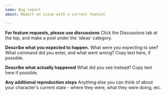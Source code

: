```yaml
---
name: Bug report
about: Report an issue with a current feature

---
```

**For feature requests, please use discussions**
Click the Discussions tab at the top, and make a post under the 'ideas' category.

**Describe what you expected to happen.**
What were you expecting to see? What command did you enter, and what went wrong?
Copy text here, if possible.

**Describe what actually happened**
What did you see instead? Copy text here if possible.

**Any additional reproduction steps**
Anything else you can think of about your character's current state - where they were,
what they were doing, etc.
